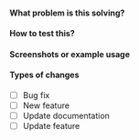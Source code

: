 #### What problem is this solving?

#### How to test this?

#### Screenshots or example usage

#### Types of changes

- [ ] Bug fix 
- [ ] New feature 
- [ ] Update documentation
- [ ] Update feature
